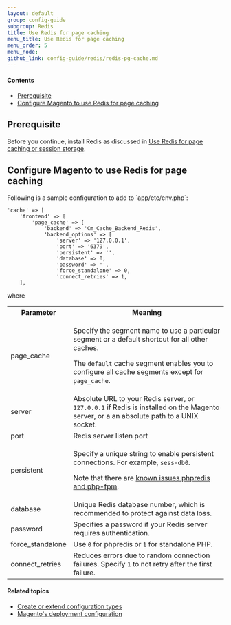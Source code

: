 ```yaml
---
layout: default
group: config-guide
subgroup: Redis
title: Use Redis for page caching
menu_title: Use Redis for page caching
menu_order: 5
menu_node: 
github_link: config-guide/redis/redis-pg-cache.md
---
```


#### Contents
*	<a href="#reds-sess-prereq">Prerequisite</a>
*	<a href="#config-redis-config">Configure Magento to use Redis for page caching</a>

<h2 id="reds-sess-prereq">Prerequisite</h2>
Before you continue, install Redis as discussed in <a href="{{ site.gdeurl }}config-guide/redis/config-redis.html">Use Redis for page caching or session storage</a>.

<h2 id="config-redis-config">Configure Magento to use Redis for page caching</h2>
Following is a sample configuration to add to `<your Magento install dir>app/etc/env.php`:

	'cache' => [
		'frontend' => [
			'page_cache' => [
				'backend' => 'Cm_Cache_Backend_Redis',
				'backend_options' => [
					'server' => '127.0.0.1', 
					'port' => '6379',
					'persistent' => '', 
					'database' => 0, 
					'password' => '', 
					'force_standalone' => 0, 
					'connect_retries' => 1, 
		],

where

<table>
<tbody>
	<tr>
		<th>Parameter</th>
		<th>Meaning</th>
	</tr>
<tr>
	<td>page_cache</td>
	<td><p>Specify the segment name to use a particular segment or a default shortcut for all other caches.</p>
		<p>The <code>default</code> cache segment enables you to configure all cache segments except for <code>page_cache</code>.</p></td>
</tr>
<tr>
	<td>server</td>
	<td>Absolute URL to your Redis server, or <code>127.0.0.1</code> if Redis is installed on the Magento server, or a an absolute path to a UNIX socket.</td>
</tr>
<tr>
	<td>port</td>
	<td>Redis server listen port</td>
</tr>
<tr>
	<td>persistent</td>
	<td><p>Specify a unique string to enable persistent connections. For example, <code>sess-db0</code>.</p>
		<p>Note that there are <a href="https://github.com/nicolasff/phpredis/issues/70" target="_blank">known issues phpredis and php-fpm</a>.</p></td>
</tr>
<tr>
	<td>database</td>
	<td>Unique Redis database number, which is recommended to protect against data loss.</td>
</tr>
<tr>
	<td>password</td>
	<td>Specifies a password if your Redis server requires authentication.</td>
</tr>
<tr>
	<td>force_standalone</td>
	<td>Use <code>0</code> for phpredis or <code>1</code> for standalone PHP.</td>
</tr>
<tr>
	<td>connect_retries</td>
	<td>Reduces errors due to random connection failures. Specify <code>1</code> to not retry after the first failure.</td>
</tr>
</tbody>
</table>

#### Related topics

 *  <a href="{{ site.gdeurl }}config-guide/config/config-create.html">Create or extend configuration types</a>
 *  <a href="{{ site.gdeurl }}config-guide/config/config-php.html">Magento's deployment configuration</a>